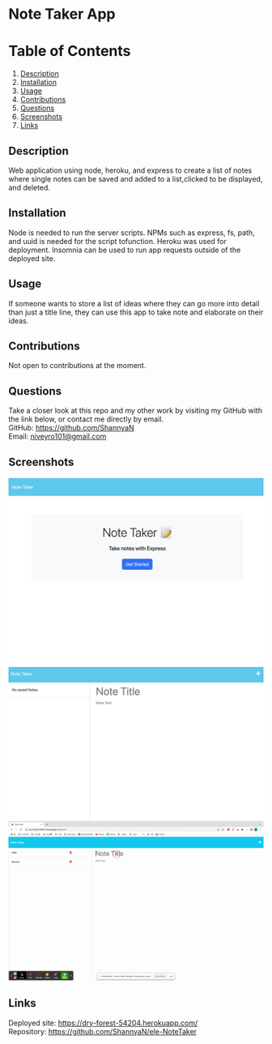 # Note Taker App  
  
 # Table of Contents  
   
1. [Description](#description)  
2. [Installation](#installation)  
3. [Usage](#usage)    
4. [Contributions](#contributions)  
5. [Questions](#questions)  
6. [Screenshots](#screenshots)  
7. [Links](#links)  
## Description  
Web application using node, heroku, and express to create a list of notes where single notes can be saved and added to a list,clicked to be displayed, and deleted.  
  
## Installation  
Node is needed to run the server scripts. NPMs such as express, fs, path, and uuid is needed for the script tofunction. Heroku was used for deployment. Insomnia can be used to run app requests outside of the deployed site.  
  
## Usage  
If someone wants to store a list of ideas where they can go more into detail than just a title line, they can use this app to take note and elaborate on their ideas.  
  
## Contributions  
Not open to contributions at the moment.   
   
## Questions  
Take a closer look at this repo and my other work by visiting my GitHub with the link below, or contact me directly by email.  
GitHub: https://github.com/ShannyaN  
Email: niveyro101@gmail.com 

## Screenshots  
![Start up page.](media/startUp.png) 
![After clicking "Get Started".](media/blankNotes.png)
![Demo Gif of saving, viewing, and deleting notes.](media/noteDemo.gif)

## Links  
Deployed site: https://dry-forest-54204.herokuapp.com/  
Repository: https://github.com/ShannyaN/ele-NoteTaker